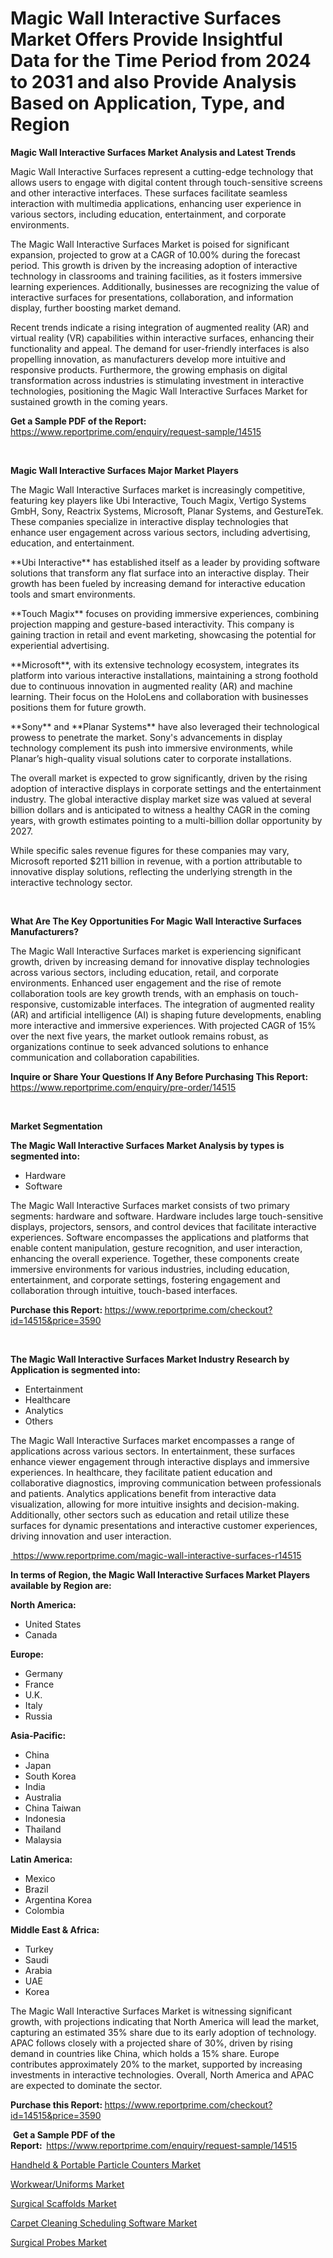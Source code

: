 <p><h1>Magic Wall Interactive Surfaces Market Offers Provide Insightful Data for the Time Period from 2024 to 2031 and also Provide Analysis Based on Application, Type, and Region</h1></p><p><strong>Magic Wall Interactive Surfaces Market Analysis and Latest Trends</strong></p>
<p><p>Magic Wall Interactive Surfaces represent a cutting-edge technology that allows users to engage with digital content through touch-sensitive screens and other interactive interfaces. These surfaces facilitate seamless interaction with multimedia applications, enhancing user experience in various sectors, including education, entertainment, and corporate environments.</p><p>The Magic Wall Interactive Surfaces Market is poised for significant expansion, projected to grow at a CAGR of 10.00% during the forecast period. This growth is driven by the increasing adoption of interactive technology in classrooms and training facilities, as it fosters immersive learning experiences. Additionally, businesses are recognizing the value of interactive surfaces for presentations, collaboration, and information display, further boosting market demand.</p><p>Recent trends indicate a rising integration of augmented reality (AR) and virtual reality (VR) capabilities within interactive surfaces, enhancing their functionality and appeal. The demand for user-friendly interfaces is also propelling innovation, as manufacturers develop more intuitive and responsive products. Furthermore, the growing emphasis on digital transformation across industries is stimulating investment in interactive technologies, positioning the Magic Wall Interactive Surfaces Market for sustained growth in the coming years.</p></p>
<p><strong>Get a Sample PDF of the Report:&nbsp;</strong> <a href="https://www.reportprime.com/enquiry/request-sample/14515?utm_campaign=1141&utm_medium=2&utm_source=Github&utm_content=ia&utm_term=29112024&utm_id=magic-wall-interactive-surfaces">https://www.reportprime.com/enquiry/request-sample/14515</a></p>
<p>&nbsp;</p>
<p><strong>Magic Wall Interactive Surfaces Major Market Players</strong></p>
<p><p>The Magic Wall Interactive Surfaces market is increasingly competitive, featuring key players like Ubi Interactive, Touch Magix, Vertigo Systems GmbH, Sony, Reactrix Systems, Microsoft, Planar Systems, and GestureTek. These companies specialize in interactive display technologies that enhance user engagement across various sectors, including advertising, education, and entertainment.</p><p>**Ubi Interactive** has established itself as a leader by providing software solutions that transform any flat surface into an interactive display. Their growth has been fueled by increasing demand for interactive education tools and smart environments.</p><p>**Touch Magix** focuses on providing immersive experiences, combining projection mapping and gesture-based interactivity. This company is gaining traction in retail and event marketing, showcasing the potential for experiential advertising.</p><p>**Microsoft**, with its extensive technology ecosystem, integrates its platform into various interactive installations, maintaining a strong foothold due to continuous innovation in augmented reality (AR) and machine learning. Their focus on the HoloLens and collaboration with businesses positions them for future growth.</p><p>**Sony** and **Planar Systems** have also leveraged their technological prowess to penetrate the market. Sony's advancements in display technology complement its push into immersive environments, while Planar’s high-quality visual solutions cater to corporate installations.</p><p>The overall market is expected to grow significantly, driven by the rising adoption of interactive displays in corporate settings and the entertainment industry. The global interactive display market size was valued at several billion dollars and is anticipated to witness a healthy CAGR in the coming years, with growth estimates pointing to a multi-billion dollar opportunity by 2027.</p><p>While specific sales revenue figures for these companies may vary, Microsoft reported $211 billion in revenue, with a portion attributable to innovative display solutions, reflecting the underlying strength in the interactive technology sector.</p></p>
<p>&nbsp;</p>
<p><strong>What Are The Key Opportunities For Magic Wall Interactive Surfaces Manufacturers?</strong></p>
<p><p>The Magic Wall Interactive Surfaces market is experiencing significant growth, driven by increasing demand for innovative display technologies across various sectors, including education, retail, and corporate environments. Enhanced user engagement and the rise of remote collaboration tools are key growth trends, with an emphasis on touch-responsive, customizable interfaces. The integration of augmented reality (AR) and artificial intelligence (AI) is shaping future developments, enabling more interactive and immersive experiences. With projected CAGR of 15% over the next five years, the market outlook remains robust, as organizations continue to seek advanced solutions to enhance communication and collaboration capabilities.</p></p>
<p><strong>Inquire or Share Your Questions If Any Before Purchasing This Report:</strong> <a href="https://www.reportprime.com/enquiry/pre-order/14515?utm_campaign=1141&utm_medium=2&utm_source=Github&utm_content=ia&utm_term=29112024&utm_id=magic-wall-interactive-surfaces">https://www.reportprime.com/enquiry/pre-order/14515</a></p>
<p>&nbsp;</p>
<p><strong>Market Segmentation</strong></p>
<p><strong>The Magic Wall Interactive Surfaces Market Analysis by types is segmented into:</strong></p>
<p><ul><li>Hardware</li><li>Software</li></ul></p>
<p><p>The Magic Wall Interactive Surfaces market consists of two primary segments: hardware and software. Hardware includes large touch-sensitive displays, projectors, sensors, and control devices that facilitate interactive experiences. Software encompasses the applications and platforms that enable content manipulation, gesture recognition, and user interaction, enhancing the overall experience. Together, these components create immersive environments for various industries, including education, entertainment, and corporate settings, fostering engagement and collaboration through intuitive, touch-based interfaces.</p></p>
<p><strong>Purchase this Report:&nbsp;</strong><a href="https://www.reportprime.com/checkout?id=14515&price=3590&utm_campaign=1141&utm_medium=2&utm_source=Github&utm_content=ia&utm_term=29112024&utm_id=magic-wall-interactive-surfaces">https://www.reportprime.com/checkout?id=14515&price=3590</a></p>
<p>&nbsp;</p>
<p><strong>The Magic Wall Interactive Surfaces Market Industry Research by Application is segmented into:</strong></p>
<p><ul><li>Entertainment</li><li>Healthcare</li><li>Analytics</li><li>Others</li></ul></p>
<p><p>The Magic Wall Interactive Surfaces market encompasses a range of applications across various sectors. In entertainment, these surfaces enhance viewer engagement through interactive displays and immersive experiences. In healthcare, they facilitate patient education and collaborative diagnostics, improving communication between professionals and patients. Analytics applications benefit from interactive data visualization, allowing for more intuitive insights and decision-making. Additionally, other sectors such as education and retail utilize these surfaces for dynamic presentations and interactive customer experiences, driving innovation and user interaction.</p></p>
<p><a href="https://www.reportprime.com/magic-wall-interactive-surfaces-r14515?utm_campaign=1141&utm_medium=2&utm_source=Github&utm_content=ia&utm_term=29112024&utm_id=magic-wall-interactive-surfaces">&nbsp;https://www.reportprime.com/magic-wall-interactive-surfaces-r14515</a></p>
<p><strong>In terms of Region, the Magic Wall Interactive Surfaces Market Players available by Region are:</strong></p>
<p>
    <p> <strong> North America: </strong>
        <ul>
            <li>United States</li>
            <li>Canada</li>
        </ul>
        </p> 
    <p> <strong> Europe: </strong>
        <ul>
            <li>Germany</li>
            <li>France</li>
            <li>U.K.</li>
            <li>Italy</li>
            <li>Russia</li>
        </ul>
        </p> 
    <p> <strong> Asia-Pacific: </strong>
        <ul>
            <li>China</li>
            <li>Japan</li>
            <li>South Korea</li>
            <li>India</li>
            <li>Australia</li>
            <li>China Taiwan</li>
            <li>Indonesia</li>
            <li>Thailand</li>
            <li>Malaysia</li>
        </ul>
        </p> 
    <p> <strong> Latin America: </strong>
        <ul>
            <li>Mexico</li>
            <li>Brazil</li>
            <li>Argentina Korea</li>
            <li>Colombia</li>
        </ul>
        </p> 
    <p> <strong> Middle East & Africa: </strong>
        <ul>
            <li>Turkey</li>
            <li>Saudi</li>
            <li>Arabia</li>
            <li>UAE</li>
            <li>Korea</li>
        </ul>
    </p>
    </p>
<p><p>The Magic Wall Interactive Surfaces Market is witnessing significant growth, with projections indicating that North America will lead the market, capturing an estimated 35% share due to its early adoption of technology. APAC follows closely with a projected share of 30%, driven by rising demand in countries like China, which holds a 15% share. Europe contributes approximately 20% to the market, supported by increasing investments in interactive technologies. Overall, North America and APAC are expected to dominate the sector.</p></p>
<p><strong>Purchase this Report: </strong><a href="https://www.reportprime.com/checkout?id=14515&price=3590&utm_campaign=1141&utm_medium=2&utm_source=Github&utm_content=ia&utm_term=29112024&utm_id=magic-wall-interactive-surfaces">https://www.reportprime.com/checkout?id=14515&price=3590</a></p>
<p>&nbsp;<strong>Get a Sample PDF of the Report:&nbsp;&nbsp;</strong><a href="https://www.reportprime.com/enquiry/request-sample/14515?utm_campaign=1141&utm_medium=2&utm_source=Github&utm_content=ia&utm_term=29112024&utm_id=magic-wall-interactive-surfaces">https://www.reportprime.com/enquiry/request-sample/14515</a></p>
<p><strong></strong></p>
<p><p><a href="https://issuu.com/reportprime-2/docs/handheld-portable-particle-counters-market-size-20?utm_campaign=1141&utm_medium=2&utm_source=Github&utm_content=ia&utm_term=29112024&utm_id=magic-wall-interactive-surfaces">Handheld & Portable Particle Counters Market</a></p><p><a href="https://issuu.com/reportprime-2/docs/workwearuniforms-market-size-2030.pptx?utm_campaign=1141&utm_medium=2&utm_source=Github&utm_content=ia&utm_term=29112024&utm_id=magic-wall-interactive-surfaces">Workwear/Uniforms Market</a></p><p><a href="https://www.linkedin.com/pulse/surgical-scaffolds-industry-report-revenue-forecast-4upie?utm_campaign=1141&utm_medium=2&utm_source=Github&utm_content=ia&utm_term=29112024&utm_id=magic-wall-interactive-surfaces">Surgical Scaffolds Market</a></p><p><a href="https://github.com/FassouRP/Market-Research-Report-List-6/blob/main/carpet-cleaning-scheduling-software-market.md?utm_campaign=1141&utm_medium=2&utm_source=Github&utm_content=ia&utm_term=29112024&utm_id=magic-wall-interactive-surfaces">Carpet Cleaning Scheduling Software Market</a></p><p><a href="https://www.linkedin.com/pulse/surgical-probes-market-navigating-challenges-unlocking-lhc2e?utm_campaign=1141&utm_medium=2&utm_source=Github&utm_content=ia&utm_term=29112024&utm_id=magic-wall-interactive-surfaces">Surgical Probes Market</a></p></p>